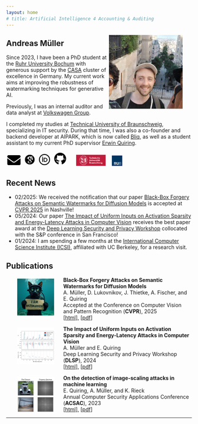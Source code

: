 ```yaml
---
layout: home
# title: Artificial Intelligence 4 Accounting & Auditing
---
```


<img src="images/and.png" height="200" style="float:right; margin:5px 25px 5px 5px">

## **Andreas** Müller

Since 2023, I have been a PhD student at the <a href="https://www.ruhr-uni-bochum.de" rel="noopener noreferrer" target="_blank">Ruhr University Bochum</a> with generous support by the <a href="https://casa.rub.de/en/about" rel="noopener noreferrer" target="_blank">CASA</a> cluster of excellence in Germany. My current work aims at improving the robustness of watermarking techniques for generative AI.

Previously, I was an internal auditor and data analyst at <a href="https://www.volkswagen-group.com/" rel="noopener noreferrer" target="_blank">Volkswagen Group</a>.

I completed my studies at <a href="https://www.tu-braunschweig.de/" rel="noopener noreferrer" target="_blank">Technical University of Braunschweig</a>, specializing in IT security. During that time, I was also a co-founder and backend developer at AIPARK, which is now called <a href="https://www.bliq.app/" rel="noopener noreferrer" target="_blank">Bliq</a>, as well as a student assistant to my current PhD supervisor <a href="https://scholar.google.de/citations?user=yR0cDFoAAAAJ&hl=de" rel="noopener noreferrer" target="_blank">Erwin Quiring</a>.


<div style="margin-bottom: 15px;">
  <a href="mailto:andreas.mueller-t1x@ruhr-uni-bochum.de" target="_blank" title="Mail">
    <img src="images/mail.png" height="27" style="margin:3px"></a>
  <a href="https://scholar.google.com/citations?hl=de&user=DtFxQ_IAAAAJ" target="_blank" title="Google Scholar">
    <img src="images/scholar.svg" height="30" style="margin:3px"></a>
  <a href="https://orcid.org/0009-0003-1199-4477" target="_blank" title="ORCID">
    <img src="images/orcid.png" height="30" style="margin:3px"></a>
  <a href="https://github.com/and-mill" target="_blank" title="GitHub">
    <img src="images/github.svg" height="35" style="margin:3px"></a>
  &emsp;
  <a href="https://www.tu-braunschweig.de/" target="_blank" title="TU Braunschweig">
    <img src="images/unibs.png" height="30" style="margin:1px"></a>
  &ensp;
  <a href="https://www.ruhr-uni-bochum.de" target="_blank" title="RUB">
    <img src="images/unirub.png" height="30" style="margin:0px"></a>
</div>

## Recent News

<div style="margin-top: 15px;">
    <ul>
        <li>02/2025: We received the notification that our paper <a href="https://arxiv.org/abs/2412.03283" rel="noopener noreferrer" target="_blank">Black-Box Forgery Attacks on Semantic Watermarks for Diffusion Models</a> is accepted at <a href="https://cvpr.thecvf.com/" rel="noopener noreferrer" target="_blank">CVPR 2025</a> in Nashville!</li>
        <li>05/2024: Our paper <a href="https://arxiv.org/abs/2403.18587" rel="noopener noreferrer" target="_blank">The Impact of Uniform Inputs on Activation Sparsity and Energy-Latency Attacks in Computer Vision</a> receives the best paper award at the <a href="https://dlsp2024.ieee-security.org/" rel="noopener noreferrer" target="_blank">Deep Learning Security and Privacy Workshop</a> collocated with the S&P conference in San Francisco!</li>
        <li>01/2024: I am spending a few months at the <a href="https://www.icsi.berkeley.edu/" rel="noopener noreferrer" target="_blank">International Computer Science Institute (ICSI)</a>, affiliated with UC Berkeley, for a research visit.</li>
    </ul>
</div>

## Publications

<img src="images/forgery_2025.png" height="100" style="float:left; margin:5px 25px 0px 30px">

**Black-Box Forgery Attacks on Semantic Watermarks for Diffusion Models**<br/>
A. Müller, D. Lukovnikov, J. Thietke, A. Fischer, and E. Quiring<br/>
Accepted at the Conference on Computer Vision and Pattern Recognition (**CVPR**), 2025<br/>
[[html](https://arxiv.org/abs/2412.03283)], [[pdf](https://arxiv.org/pdf/2412.03283)]
<br/>

<img src="images/energy_2024.png" height="100" style="float:left; margin:5px 25px 0px 30px">

**The Impact of Uniform Inputs on Activation Sparsity and Energy-Latency Attacks in Computer Vision**<br/>
A. Müller and E. Quiring<br/>
Deep Learning Security and Privacy Workshop (**DLSP**), 2024<br/>
[[html](https://arxiv.org/abs/2403.18587)], [[pdf](https://arxiv.org/pdf/2403.18587)]
<br/>

<img src="images/scaling_2023.png" height="100" style="float:left; margin:5px 25px 0px 30px">

**On the detection of image-scaling attacks in machine learning**<br/>
E. Quiring, A. Müller, and K. Rieck<br/>
Annual Computer Security Applications Conference (**ACSAC**), 2023<br/>
[[html](https://arxiv.org/abs/2310.15085)], [[pdf](https://dl.acm.org/doi/pdf/10.1145/3627106.3627134)]
<br/>

---
